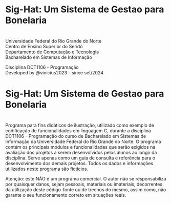 # Sig-Hat: Um Sistema de Gestao para Bonelaria
#

Universidade Federal do Rio Grande do Norte \
Centro de Ensino Superior do Seridó \
Departamento de Computação e Tecnologia \
Bacharelado em Sistemas de Informação

Disciplina DCT1106 - Programação \
Developed by @vinicius2023 - since set/2024

# Sig-Hat: Um Sistema de Gestao para Bonelaria
# 

Programa para fins didáticos de ilustração, utilizado como exemplo de codificação de funcionalidades em linguagem C, durante a disciplina DCT1106 - Programação do curso de Bacharelado em Sistemas de Informação da Universidade Federal do Rio Grande do Norte. O programa contém os principais módulos e funcionalidades que serão exigidos na avaliação dos projetos a serem desenvolvidos pelos alunos ao longo da disciplina. Serve apenas como um guia de consulta e referência para o desenvolvimento dos demais projetos. Todos os dados e informações utilizados neste programa são fictícios. 

Atenção: este NÃO é um programa comercial. O autor não se responsabiliza por quaisquer danos, sejam pessoais, materiais ou imateriais, decorrentes da utilização deste código-fonte ou de trechos do mesmo, assim como, não garante o seu funcionamento correto em situações reais.
